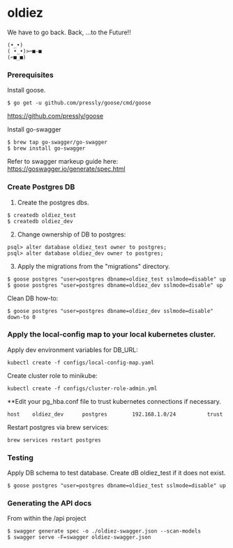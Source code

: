 # oldiez
We have to go back. Back, ...to the Future!!
```
(•_•)
( •_•)>⌐■-■
(⌐■_■)
```

### Prerequisites
Install goose. 
```
$ go get -u github.com/pressly/goose/cmd/goose
```
https://github.com/pressly/goose

Install go-swagger
```
$ brew tap go-swagger/go-swagger
$ brew install go-swagger
```
Refer to swagger markeup guide here: https://goswagger.io/generate/spec.html

### Create Postgres DB
1. Create the postgres dbs.
```
$ createdb oldiez_test
$ createdb oldiez_dev
```
2. Change ownership of DB to postgres:
```
psql> alter database oldiez_test owner to postgres;
psql> alter database oldiez_dev owner to postgres;
```
3. Apply the migrations from the "migrations" directory.
```
$ goose postgres "user=postgres dbname=oldiez_test sslmode=disable" up
$ goose postgres "user=postgres dbname=oldiez_dev sslmode=disable" up
```

Clean DB how-to:
```
$ goose postgres "user=postgres dbname=oldiez_dev sslmode=disable" down-to 0 
```

### Apply the local-config map to your local kubernetes cluster. 
Apply dev environment variables for DB_URL:
```
kubectl create -f configs/local-config-map.yaml
```
Create cluster role to minikube:
```
kubectl create -f configs/cluster-role-admin.yml
```

**Edit your pg_hba.conf file to trust kubernetes connections if necessary. 
```
host    oldiez_dev      postgres        192.168.1.0/24          trust
```
Restart postgres via brew services:
```
brew services restart postgres
```


### Testing 
Apply DB schema to test database. Create dB oldiez_test if it does not exist. 

```
$ goose postgres "user=postgres dbname=oldiez_test sslmode=disable" up
```


### Generating the API docs
From within the /api project 
```
$ swagger generate spec -o ./oldiez-swagger.json --scan-models
$ swagger serve -F=swagger oldiez-swagger.json
```
